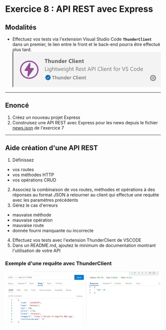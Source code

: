 # Exercice 8 : API REST avec Express

## Modalités

- Effectuez vos tests via l'extension Visual Studio Code **`ThunderClient`** dans un premier, le lien entre le front et le back-end pourra être effectué plus tard.
![plugin](./ressources/img/thunder-client/plugin.png)

---

## Enoncé

1. Créez un nouveau projet Express
2. Construisez une API REST avec Express pour les news depuis le fichier [news.json](../0-exercices/corrections/ex7/public/data/news.json) de l'exercice 7

---

## Aide création d'une API REST

1. Définissez 
- vos routes
- vos méthodes HTTP
- vos opérations CRUD

2. Associez la combinaison de vos routes, méthodes et opérations à des réponses au format JSON à retourner au client qui effectue une requête avec les paramètres précédents
3. Gérez le cas d'erreurs
- mauvaise méthode
- mauvaise opération
- mauvaise route
- donnée fourni manquante ou incorrecte
4. Effectuez vos tests avec l'extension ThunderClient de VSCODE
5. Dans un README.md, ajoutez le minimum de documentation montrant l'utilisation de votre API

### Exemple d'une requête avec ThunderClient

![tc](./ressources/img/thunder-client/insert.PNG)



